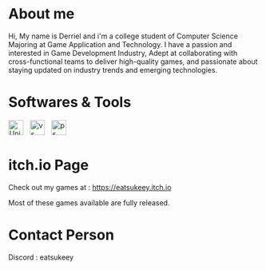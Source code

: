 <h1>
  About me
</h1>
Hi, My name is Derriel and i'm a college student of Computer Science Majoring at Game Application and Technology. I have a passion and interested in Game Development Industry, Adept at collaborating with
cross-functional teams to deliver high-quality games, and passionate about staying updated on industry trends and emerging
technologies.

<h1>
  Softwares & Tools
</h1>
<img align="left" alt="Unity" width="30px" style="padding-right:10px;" src="https://cdn.jsdelivr.net/gh/devicons/devicon/icons/unity/unity-original.svg"/>
<img align="left" alt="vs" width="30px" style="padding-right:10px;" src="https://cdn.jsdelivr.net/gh/devicons/devicon/icons/visualstudio/visualstudio-plain.svg"/>
<img align="left" alt="ps" width="30px" style="padding-right:10px;" src="https://cdn.jsdelivr.net/gh/devicons/devicon/icons/photoshop/photoshop-plain.svg"/>
<br />
<br />

<h1>
  itch.io Page
</h1>

Check out my games at : https://eatsukeey.itch.io
<div>Most of these games available are fully released.</div>

<h1>
  Contact Person
</h1>

Discord : eatsukeey
